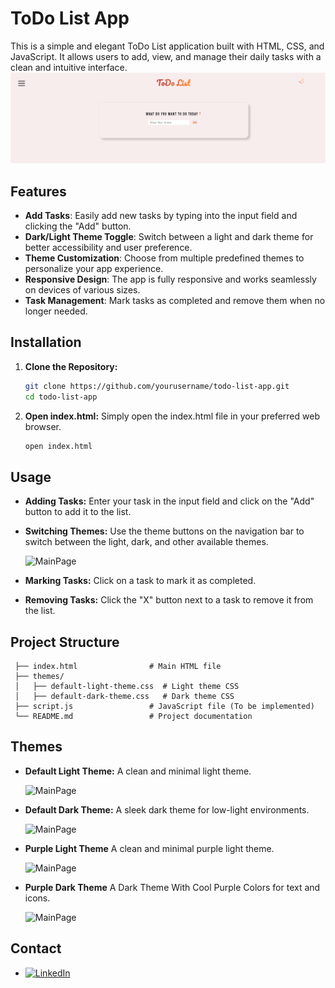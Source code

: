 # ToDo List App

This is a simple and elegant ToDo List application built with HTML, CSS, and JavaScript. It allows users to add, view, and manage their daily tasks with a clean and intuitive interface.
![MainPage](screenshots/main_page.png)
## Features

- **Add Tasks**: Easily add new tasks by typing into the input field and clicking the "Add" button.
- **Dark/Light Theme Toggle**: Switch between a light and dark theme for better accessibility and user preference.
- **Theme Customization**: Choose from multiple predefined themes to personalize your app experience.
- **Responsive Design**: The app is fully responsive and works seamlessly on devices of various sizes.
- **Task Management**: Mark tasks as completed and remove them when no longer needed.

## Installation

1. **Clone the Repository:**

   ```bash
   git clone https://github.com/yourusername/todo-list-app.git
   cd todo-list-app

2. **Open index.html:**
  Simply open the index.html file in your preferred web browser.
   ```bash
   open index.html

## Usage

- **Adding Tasks:** Enter your task in the input field and click on the "Add" button to add it to the list.
- **Switching Themes:** Use the theme buttons on the navigation bar to switch between the light, dark, and other available themes.
  
  ![MainPage](screenshots/theme_menu.png)
- **Marking Tasks:** Click on a task to mark it as completed.
- **Removing Tasks:** Click the "X" button next to a task to remove it from the list.

## Project Structure
   
     ├── index.html                # Main HTML file
     ├── themes/
     │   ├── default-light-theme.css  # Light theme CSS
     │   ├── default-dark-theme.css   # Dark theme CSS
     ├── script.js                 # JavaScript file (To be implemented)
     └── README.md                 # Project documentation

## Themes
- **Default Light Theme:** A clean and minimal light theme.
  
  ![MainPage](screenshots/light_mode.png)
- **Default Dark Theme:** A sleek dark theme for low-light environments.
  
  ![MainPage](screenshots/dark_theme.png)
- **Purple Light Theme** A clean and minimal purple light theme.
  
  ![MainPage](screenshots/purple_light_theme.png)
- **Purple Dark Theme** A Dark Theme With Cool Purple Colors for text and icons.
  
  ![MainPage](screenshots/purple_dark_theme.png)

## Contact
- [![LinkedIn](https://img.shields.io/badge/-LinkedIn-0077B5?style=flat-square&logo=linkedin&logoColor=white)](https://www.linkedin.com/in/ahmad-alaa-3b4b582a4/)

